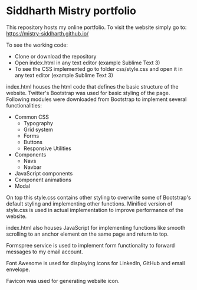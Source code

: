 # Siddharth Mistry portfolio

This repository hosts my online portfolio. To visit the website simply go to: https://mistry-siddharth.github.io/

To see the working code:
- Clone or download the repository
- Open index.html in any text editor (example Sublime Text 3)
- To see the CSS implemented go to folder css/style.css and open it in any text editor (example Sublime Text 3)

index.html houses the html code that defines the basic structure of the website. Twitter's Bootstrap was used for basic styling of the page. Following modules were downloaded from Bootstrap to implement several functionalities:
- Common CSS
  - Typography
  - Grid system
  - Forms
  - Buttons
  - Responsive Utilities
- Components
  - Navs
  - Navbar
 - JavaScript components
  - Component animations
  - Modal
  
On top this style.css contains other styling to overwrite some of Bootstrap's default styling and implementing other functions. Minified version of style.css is used in actual implementation to improve performance of the website.

index.html also houses JavaScript for implementing functions like smooth scrolling to an anchor element on the same page and return to top.

Formspree service is used to implement form functionality to forward messages to my email account.

Font Awesome is used for displaying icons for LinkedIn, GitHub and email envelope.

Favicon was used for generating website icon.
